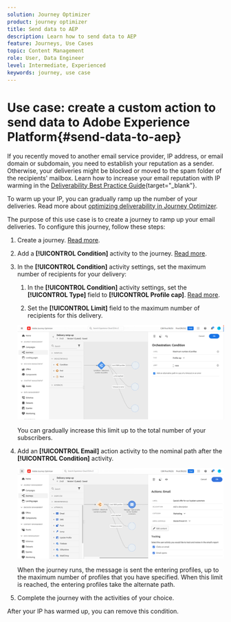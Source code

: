 ```yaml
---
solution: Journey Optimizer
product: journey optimizer
title: Send data to AEP
description: Learn how to send data to AEP
feature: Journeys, Use Cases
topic: Content Management
role: User, Data Engineer
level: Intermediate, Experienced
keywords: journey, use case
---
```

# Use case: create a custom action to send data to Adobe Experience Platform{#send-data-to-aep}

If you recently moved to another email service provider, IP address, or email domain or subdomain, you need to establish your reputation as a sender. Otherwise, your deliveries might be blocked or moved to the spam folder of the recipients' mailbox. Learn how to increase your email reputation with IP warming in the [Deliverability Best Practice Guide](https://experienceleague.adobe.com/docs/deliverability-learn/deliverability-best-practice-guide/additional-resources/generic-resources/increase-reputation-with-ip-warming.html){target="_blank"}.

To warm up your IP, you can gradually ramp up the number of your deliveries. Read more about [optimizing deliverability in Journey Optimizer](../reports/deliverability.md).

The purpose of this use case is to create a journey to ramp up your email deliveries. To configure this journey, follow these steps:

1. Create a journey. [Read more](journey-gs.md).

1. Add a **[!UICONTROL Condition]** activity to the journey. [Read more](condition-activity.md).

1. In the **[!UICONTROL Condition]** activity settings, set the maximum number of recipients for your delivery:

   1. In the **[!UICONTROL Condition]** activity settings, set the **[!UICONTROL Type]** field to **[!UICONTROL Profile cap]**. [Read more](condition-activity.md#profile_cap).

   1. Set the **[!UICONTROL Limit]** field to the maximum number of recipients for this delivery.

    ![](assets/profile-cap-condition.png)

      You can gradually increase this limit up to the total number of your subscribers.

1. Add an **[!UICONTROL Email]** action activity to the nominal path after the **[!UICONTROL Condition]** activity.

    ![](assets/ramp-up-deliveries-message.png)

    When the journey runs, the message is sent the entering profiles, up to the maximum number of profiles that you have specified. When this limit is reached, the entering profiles take the alternate path.

1. Complete the journey with the activities of your choice.

After your IP has warmed up, you can remove this condition.
